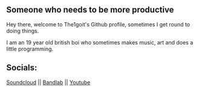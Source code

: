 ## Someone who needs to be more productive
Hey there, welcome to The1goit's Github profile, sometimes I get round to doing things.

I am an 19 year old british boi who sometimes makes music, art and does a little programming.
## Socials:
[Soundcloud](https://soundcloud.com/the1goit-official) ||
[Bandlab](https://www.bandlab.com/the1goit_official) || 
[Youtube](https://www.youtube.com/@the1goit)
<!---
The1goit-Dev/The1goit-Dev is a ✨ special ✨ repository because its `README.md` (this file) appears on your GitHub profile.
You can click the Preview link to take a look at your changes.
--->
